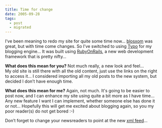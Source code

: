 ```yaml
---
title: Time for change
date: 2005-09-28
tags:
  - post
  - migrated
---
```


I’ve been meaning to redo my site for quite some time now… [blosxom](http://www.blosxom.com) was great, but with time come changes. So I’ve switched to using [Typo](http://typo.leetsoft.com) for my blogging engine… It was built using [RubyOnRails](http://www.rubyonrails.com), a new web development framework that is pretty nifty…

**What does this mean for you?** Not much really, a new look and feel…  
My old site is still there with all the old content, just use the links on the right to access it… I considered importing all my old posts to the new system, but decided I don’t have enough time.

**What does this mean for me?** Again, not much. It's going to be easier to post now, and I can enhance my site using quite a bit more as I have time… Any new feature I want I can implement, whether someone else has done it or not… Hopefully this will get me excited about blogging again, so you my poor reader(s) do not get bored :-)

Don’t forget to change your newsreaders to point at the new [xml feed](http://feeds.feedburner.com/jonmagic)…

